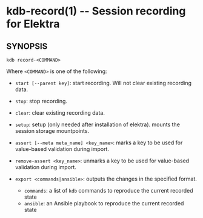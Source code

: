 # kdb-record(1) -- Session recording for Elektra

## SYNOPSIS

`kdb record-<COMMAND>`

Where `<COMMAND>` is one of the following:

- `start [--parent key]`: start recording. Will not clear existing recording data.
- `stop`: stop recording.
- `clear`: clear existing recording data.
- `setup`: setup (only needed after installation of elektra). mounts the session storage mountpoints.

- `assert [--meta meta_name] <key_name>`: marks a key to be used for value-based validation during import.
- `remove-assert <key_name>`: unmarks a key to be used for value-based validation during import.

- `export <commands|ansible>`: outputs the changes in the specified format.
  - `commands`: a list of `kdb` commands to reproduce the current recorded state
  - `ansible`: an Ansible playbook to reproduce the current recorded state
